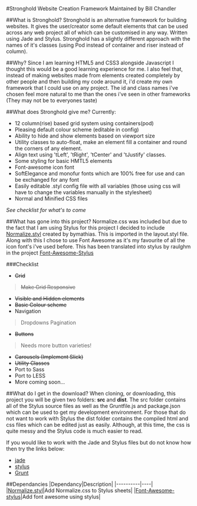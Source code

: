 #Stronghold Website Creation Framework
Maintained by Bill Chandler

##What is Stronghold?
Stronghold is an alternative framework for building websites. It gives the user/creator some default elements that can be used across any web project all of which can be customised in any way. Written using Jade and Stylus. Stronghold has a slightly different approach with the names of it's classes (using Pod instead of container and riser instead of column).

##Why?
Since I am learning HTML5 and CSS3 alongside Javascript I thought this would be a good learning experience for me. I also feel that, instead of making websites made from elements created completely by other people and then building my code around it, i'd create my own framework that I could use on any project. The id and class names i've chosen feel more natural to me than the ones i've seen in other frameworks (They may not be to everyones taste)

##What does Stronghold give me?
Currently:
- 12 column(rise) based grid system using containers(pod)
- Pleasing default colour scheme (editable in config)
- Ability to hide and show elements based on viewport size
- Utility classes to auto-float, make an element fill a container and round the corners of any element.
- Align text using 'tLeft', 'tRight', 'tCenter' and 'tJustify' classes.
- Some styling for basic HMTL5 elements
- Font-awesome icon font
- SoftElegance and monofur fonts which are 100% free for use and can be exchanged for any font
- Easily editable .styl config file with all variables (those using css will have to change the variables manually in the stylesheet)
- Normal and Minified CSS files

*See checklist for what's to come*

##What has gone into this project?
Normalize.css was included but due to the fact that I am using Stylus for this project I decided to include [Normalize.styl](https://github.com/bymathias/normalize.styl) created by bymathias. This is imported in the layout.styl file.
Along with this I chose to use Font Awesome as it's my favourite of all the icon font's i've used before. This has been translated into stylus by raulghm in the project [Font-Awesome-Stylus](https://github.com/raulghm/Font-Awesome-Stylus)

###Checklist
+ ~~Grid~~
> ~~Make Grid Responsive~~
+ ~~Visible and Hidden elements~~
+ ~~Basic Colour scheme~~
+ Navigation
> Dropdowns
> Pagination
+ ~~Buttons~~
> Needs more button varieties!
+ ~~Carousels (Implement Slick)~~
+ ~~Utility Classes~~
+ Port to Sass
+ Port to LESS
+ More coming soon...

##What do I get in the download?
When cloning, or downloading, this project you will be given two folders: **src** and **dist**. The src folder contains all of the Stylus source files as well as the Gruntfile.js and package.json which can be used to get my development environment. 
For those that do not want to work with Stylus the dist folder contains the compiled html and css files which can be edited just as easily. Although, at this time, the css is quite messy and the Stylus code is much easier to read.

If you would like to work with the Jade and Stylus files but do not know how then try the links below:
+ [jade](http://webdesign.tutsplus.com/courses/top-speed-html-development-with-jade?utm_source=Tuts+&utm_medium=referral&utm_campaign=teaserpost-short&utm_content=CRS-20012&WT.mc_id=Tuts+_referral_teaserpost-short_CRS-20012)
+ [stylus](http://webdesign.tutsplus.com/courses/become-a-css-superhero-with-stylus)
+ [Grunt](http://webdesign.tutsplus.com/series/the-command-line-for-web-design--cms-777)


##Dependancies
|Dependancy|Description|
|----------|----|
|[Normalize.styl](https://github.com/bymathias/normalize.styl)|Add Normalize.css to Stylus sheets|
|[Font-Awesome-stylus](https://github.com/raulghm/Font-Awesome-Stylus)|Add font awesome using stylus|


